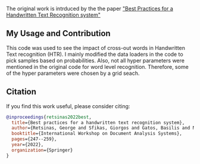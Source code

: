 The original work is intrduced by the the paper ["Best Practices for a Handwritten Text Recognition system"](https://arxiv.org/abs/2404.11339)

## My Usage and Contribution
This code was used to see the impact of cross-out words in Handwritten Text recognition (HTR).
I mainly modified the data loaders in the code to pick samples based on probabilities. Also, not all hyper parameters were mentioned in the original code for word level recognition. Therefore, some of the hyper parameters were chosen by a grid seach.

## Citation
If you find this work useful, please consider citing:

```bibtex
@inproceedings{retsinas2022best,
  title={Best practices for a handwritten text recognition system},
  author={Retsinas, George and Sfikas, Giorgos and Gatos, Basilis and Nikou, Christophoros},
  booktitle={International Workshop on Document Analysis Systems},
  pages={247--259},
  year={2022},
  organization={Springer}
}
```
